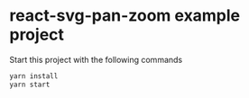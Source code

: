 # react-svg-pan-zoom example project

Start this project with the following commands
```bash
yarn install
yarn start
```
